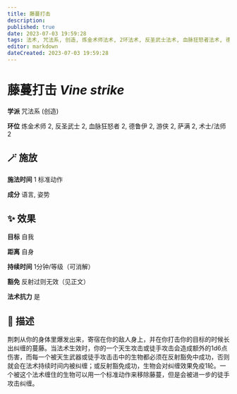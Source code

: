 ```yaml
---
title: 藤蔓打击
description: 
published: true
date: 2023-07-03 19:59:28
tags: 法术, 咒法系, 创造, 炼金术师法术, 2环法术, 反圣武士法术, 血脉狂怒者法术, 德鲁伊法术, 游侠法术, 萨满法术, 术士/法师法术
editor: markdown
dateCreated: 2023-07-03 19:59:28
---
```


# **藤蔓打击** *Vine strike*

**学派** 咒法系 (创造) 

**环位** 炼金术师 2, 反圣武士 2, 血脉狂怒者 2, 德鲁伊 2, 游侠 2, 萨满 2, 术士/法师 2

## 🪄 施放

**施法时间** 1 标准动作

**成分** 语言, 姿势

## ✨ 效果 

**目标** 自我 

**距离** 自身  

**持续时间** 1分钟/等级（可消解） 

**豁免** 反射过则无效（见正文）

**法术抗力** 是

## 📖 描述

荆刺从你的身体里爆发出来，寄宿在你的敌人身上，并在你打击你的目标的时候长出纠缠的蔓藤。当法术生效时，你的一个天生攻击或徒手攻击会造成额外的1d6点伤害，而每一个被天生武器或徒手攻击击中的生物都必须在反射豁免中成功，否则就会在法术持续时间内被纠缠；或反射豁免成功，生物会对纠缠效果免疫1轮。一个被这个法术缠住的生物可以用一个标准动作来移除藤蔓，但是会被进一步的徒手攻击纠缠。
    